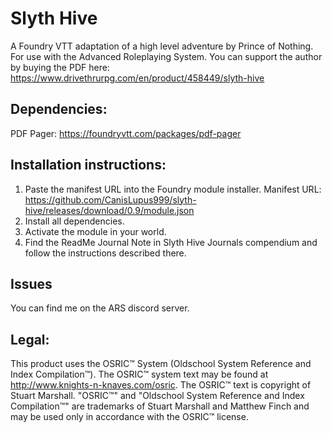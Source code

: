 # Slyth Hive
A Foundry VTT adaptation of a high level adventure by Prince of Nothing. For use with the Advanced Roleplaying System. You can support the author by buying the PDF here: https://www.drivethrurpg.com/en/product/458449/slyth-hive

## Dependencies:
PDF Pager: https://foundryvtt.com/packages/pdf-pager

## Installation instructions:
1. Paste the manifest URL into the Foundry module installer.
Manifest URL: https://github.com/CanisLupus999/slyth-hive/releases/download/0.9/module.json
2. Install all dependencies.
3. Activate the module in your world.
4. Find the ReadMe Journal Note in Slyth Hive Journals compendium and follow the instructions described there.

## Issues
You can find me on the ARS discord server.

## Legal:
This product uses the OSRIC™ System (Oldschool System Reference and Index Compilation™). The OSRIC™ system text may be found at http://www.knights-n-knaves.com/osric. The OSRIC™ text is copyright of Stuart Marshall. "OSRIC™" and "Oldschool System Reference and Index Compilation™" are trademarks of Stuart Marshall and Matthew Finch and may be used only in accordance with the OSRIC™ license.
